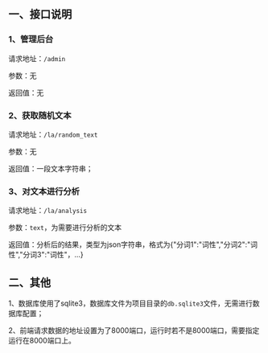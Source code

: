 ## 一、接口说明

### 1、管理后台

请求地址：`/admin`

参数：无

返回值：无



### 2、获取随机文本

请求地址：`/la/random_text`

参数：无

返回值：一段文本字符串；



### 3、对文本进行分析

请求地址：`/la/analysis`

参数：`text`，为需要进行分析的文本

返回值：分析后的结果，类型为json字符串，格式为{"分词1":"词性","分词2":"词性","分词3":"词性"，...}



## 二、其他

1、数据库使用了sqlite3，数据库文件为项目目录的`db.sqlite3`文件，无需进行数据库配置；

2、前端请求数据的地址设置为了8000端口，运行时若不是8000端口，需要指定运行在8000端口上。